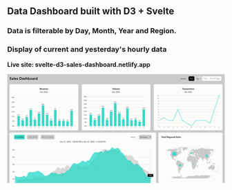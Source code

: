 ## Data Dashboard built with D3 + Svelte

### Data is filterable by Day, Month, Year and Region.
### Display of current and yesterday's hourly data

<b>Live site: svelte-d3-sales-dashboard.netlify.app</b>

![alt text](https://github.com/dianaow/svelte-d3-dashboard/raw/master/svelte-d3-dashboard.gif "Demo")